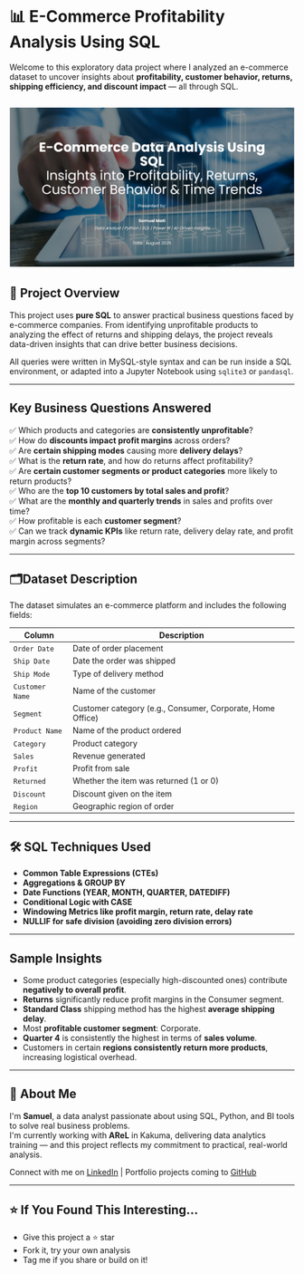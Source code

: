 # 📊 E-Commerce Profitability Analysis Using SQL

Welcome to this exploratory data project where I analyzed an e-commerce dataset to uncover insights about **profitability, customer behavior, returns, shipping efficiency, and discount impact** — all through SQL.

![Cover Page](cover.png)
---

## 🚀 Project Overview

This project uses **pure SQL** to answer practical business questions faced by e-commerce companies. From identifying unprofitable products to analyzing the effect of returns and shipping delays, the project reveals data-driven insights that can drive better business decisions.

All queries were written in MySQL-style syntax and can be run inside a SQL environment, or adapted into a Jupyter Notebook using `sqlite3` or `pandasql`.

---

## Key Business Questions Answered

✅ Which products and categories are **consistently unprofitable**?  
✅ How do **discounts impact profit margins** across orders?  
✅ Are **certain shipping modes** causing more **delivery delays**?  
✅ What is the **return rate**, and how do returns affect profitability?  
✅ Are **certain customer segments or product categories** more likely to return products?  
✅ Who are the **top 10 customers by total sales and profit**?  
✅ What are the **monthly and quarterly trends** in sales and profits over time?  
✅ How profitable is each **customer segment**?  
✅ Can we track **dynamic KPIs** like return rate, delivery delay rate, and profit margin across segments?

---

## 🗂Dataset Description

The dataset simulates an e-commerce platform and includes the following fields:

| Column | Description |
|--------|-------------|
| `Order Date` | Date of order placement |
| `Ship Date` | Date the order was shipped |
| `Ship Mode` | Type of delivery method |
| `Customer Name` | Name of the customer |
| `Segment` | Customer category (e.g., Consumer, Corporate, Home Office) |
| `Product Name` | Name of the product ordered |
| `Category` | Product category |
| `Sales` | Revenue generated |
| `Profit` | Profit from sale |
| `Returned` | Whether the item was returned (1 or 0) |
| `Discount` | Discount given on the item |
| `Region` | Geographic region of order |

---

## 🛠️ SQL Techniques Used

- **Common Table Expressions (CTEs)**
- **Aggregations & GROUP BY**
- **Date Functions (YEAR, MONTH, QUARTER, DATEDIFF)**
- **Conditional Logic with CASE**
- **Windowing Metrics like profit margin, return rate, delay rate**
- **NULLIF for safe division (avoiding zero division errors)**

---

## Sample Insights

- Some product categories (especially high-discounted ones) contribute **negatively to overall profit**.
- **Returns** significantly reduce profit margins in the Consumer segment.
- **Standard Class** shipping method has the highest **average shipping delay**.
- Most **profitable customer segment**: Corporate.  
- **Quarter 4** is consistently the highest in terms of **sales volume**.
- Customers in certain **regions consistently return more products**, increasing logistical overhead.

---


## 👤 About Me

I'm **Samuel**, a data analyst passionate about using SQL, Python, and BI tools to solve real business problems.  
I'm currently working with **AReL** in Kakuma, delivering data analytics training — and this project reflects my commitment to practical, real-world analysis.

Connect with me on [LinkedIn](https://www.linkedin.com/in/samuel-mati) | Portfolio projects coming to [GitHub](https://github.com/samuel-mati)

---

## ⭐ If You Found This Interesting...

- Give this project a ⭐ star
- Fork it, try your own analysis
- Tag me if you share or build on it!
